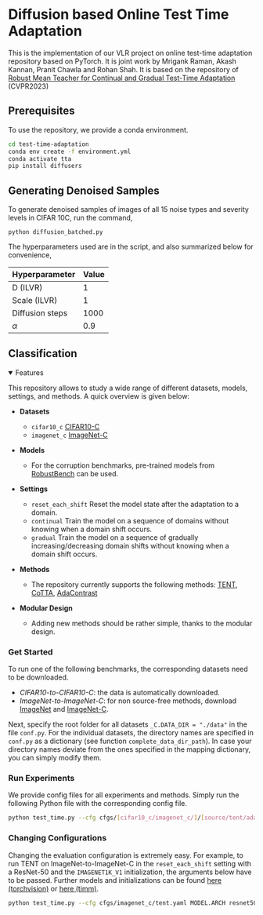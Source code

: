 # Diffusion based Online Test Time Adaptation
This is the implementation of our VLR project on online test-time adaptation repository based on PyTorch. It is joint work by Mrigank Raman, Akash Kannan, Pranit Chawla and Rohan Shah. It is based on the repository of [Robust Mean Teacher for Continual and Gradual Test-Time Adaptation](https://github.com/mariodoebler/test-time-adaptation) (CVPR2023)


## Prerequisites
To use the repository, we provide a conda environment.
```bash
cd test-time-adaptation
conda env create -f environment.yml
conda activate tta 
pip install diffusers
```

## Generating Denoised Samples

To generate denoised samples of images of all 15 noise types and severity levels in CIFAR 10C, run the command,

```python diffusion_batched.py```

The hyperparameters used are in the script, and also summarized below for convenience,

| Hyperparameter | Value |
| -------------- | ----- |
| D (ILVR)       | 1     |
| Scale (ILVR)   | 1     |
| Diffusion steps| 1000  |
| $\alpha$       | 0.9   |

## Classification

<details open>
<summary>Features</summary>

This repository allows to study a wide range of different datasets, models, settings, and methods. A quick overview is given below:

- **Datasets**
  - `cifar10_c` [CIFAR10-C](https://zenodo.org/record/2535967#.ZBiI7NDMKUk)
  - `imagenet_c` [ImageNet-C](https://zenodo.org/record/2235448#.Yj2RO_co_mF)

- **Models**
  - For the corruption benchmarks, pre-trained models from [RobustBench](https://github.com/RobustBench/robustbench) can be used.

- **Settings**
  - `reset_each_shift` Reset the model state after the adaptation to a domain.
  - `continual` Train the model on a sequence of domains without knowing when a domain shift occurs.
  - `gradual` Train the model on a sequence of gradually increasing/decreasing domain shifts without knowing when a domain shift occurs.

- **Methods**
  - The repository currently supports the following methods: [TENT](https://openreview.net/pdf?id=uXl3bZLkr3c),
  [CoTTA](https://arxiv.org/abs/2203.13591), [AdaContrast](https://arxiv.org/abs/2204.10377)


- **Modular Design**
  - Adding new methods should be rather simple, thanks to the modular design.

</details>

### Get Started
To run one of the following benchmarks, the corresponding datasets need to be downloaded.
- *CIFAR10-to-CIFAR10-C*: the data is automatically downloaded.
- *ImageNet-to-ImageNet-C*: for non source-free methods, download [ImageNet](https://www.image-net.org/download.php) and [ImageNet-C](https://zenodo.org/record/2235448#.Yj2RO_co_mF).

Next, specify the root folder for all datasets `_C.DATA_DIR = "./data"` in the file `conf.py`. For the individual datasets, the directory names are specified in `conf.py` as a dictionary (see function `complete_data_dir_path`). In case your directory names deviate from the ones specified in the mapping dictionary, you can simply modify them.

### Run Experiments

We provide config files for all experiments and methods. Simply run the following Python file with the corresponding config file.
```bash
python test_time.py --cfg cfgs/[cifar10_c/imagenet_c/]/[source/tent/adacontrast/cotta/diff_cotta].yaml
```

### Changing Configurations
Changing the evaluation configuration is extremely easy. For example, to run TENT on ImageNet-to-ImageNet-C in the `reset_each_shift` setting with a ResNet-50 and the `IMAGENET1K_V1` initialization, the arguments below have to be passed. 
Further models and initializations can be found [here (torchvision)](https://pytorch.org/vision/0.14/models.html) or [here (timm)](https://github.com/huggingface/pytorch-image-models/tree/v0.6.13).
```bash
python test_time.py --cfg cfgs/imagenet_c/tent.yaml MODEL.ARCH resnet50 MODEL.WEIGHTS IMAGENET1K_V1 SETTING reset_each_shift
```
